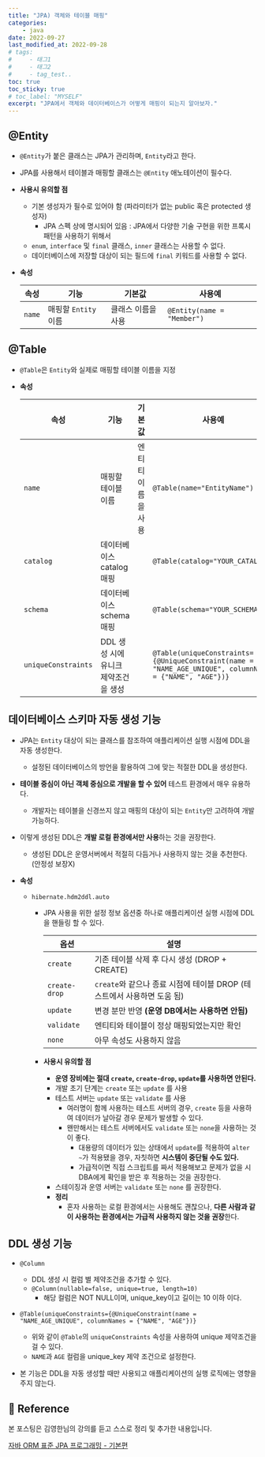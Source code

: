 ```yaml
---
title: "JPA) 객체와 테이블 매핑"
categories: 
    - java
date: 2022-09-27
last_modified_at: 2022-09-28
# tags:
#     - 태그1
#     - 태그2
#     - tag_test..
toc: true
toc_sticky: true
# toc_label: "MYSELF"
excerpt: "JPA에서 객체와 데이터베이스가 어떻게 매핑이 되는지 알아보자."
---
```

## @Entity
- `@Entity`가 붙은 클래스는 JPA가 관리하며, `Entity`라고 한다.
- JPA를 사용해서 테이블과 매핑할 클래스는 `@Entity` 애노테이션이 필수다.
- **사용시 유의할 점**
  - 기본 생성자가 필수로 있어야 함 (파라미터가 없는 public 혹은 protected 생성자)
    - JPA 스펙 상에 명시되어 있음 : JPA에서 다양한 기술 구현을 위한 프록시 패턴을 사용하기 위해서
  - `enum`, `interface` 및 `final` 클래스, `inner` 클래스는 사용할 수 없다.
  - 데이터베이스에 저장할 대상이 되는 필드에 `final` 키워드를 사용할 수 없다.
- **속성**

  |속성|기능|기본값|사용예|
  |---|---|---|---|
  |`name`|매핑할 `Entity` 이름|클래스 이름을 사용|`@Entity(name = "Member")`|

## @Table
- `@Table`은 `Entity`와 실제로 매핑할 테이블 이름을 지정
- **속성**

  |속성|기능|기본값|사용예|
  |---|---|---|---|
  |`name`|매핑할 테이블 이름|엔티티 이름을 사용|`@Table(name="EntityName")`|
  |`catalog`|데이터베이스 catalog 매핑||`@Table(catalog="YOUR_CATALOG")`|
  |`schema`|데이터베이스 schema 매핑||`@Table(schema="YOUR_SCHEMA")`|
  |`uniqueConstraints`|DDL 생성 시에 유니크 제약조건을 생성||`@Table(uniqueConstraints={@UniqueConstraint(name = "NAME_AGE_UNIQUE", columnNames = {"NAME", "AGE"})}`|

## 데이터베이스 스키마 자동 생성 기능
- JPA는 `Entity` 대상이 되는 클래스를 참조하여 애플리케이션 실행 시점에 DDL을 자동 생성한다.
  - 설정된 데이터베이스의 방언을 활용하여 그에 맞는 적절한 DDL을 생성한다.

- **테이블 중심이 아닌 객체 중심으로 개발을 할 수 있어** 테스트 환경에서 매우 유용하다.
  - 개발자는 테이블을 신경쓰지 않고 매핑의 대상이 되는 `Entity`만 고려하여 개발 가능하다.

- 이렇게 생성된 DDL은 **개발 로컬 환경에서만 사용**하는 것을 권장한다.
  - 생성된 DDL은 운영서버에서 적절히 다듬거나 사용하지 않는 것을 추천한다. (안정성 보장X)

- **속성**
  - `hibernate.hdm2ddl.auto`
    - JPA 사용을 위한 설정 정보 옵션중 하나로 애플리케이션 실행 시점에 DDL을 핸들링 할 수 있다.

      |옵션|설명|
      |---|---|
      |`create`|기존 테이블 삭제 후 다시 생성 (DROP + CREATE)|
      |`create-drop`|`create`와 같으나 종료 시점에 테이블 DROP (테스트에서 사용하면 도움 됨)|
      |`update`|변경 분만 반영 **(운영 DB에서는 사용하면 안됨)**|
      |`validate`|엔티티와 테이블이 정상 매핑되었는지만 확인|
      |`none`|아무 속성도 사용하지 않음|

    - **사용시 유의할 점**
      - **운영 장비에는 절대 `create`, `create-drop`, `update`를 사용하면 안된다.**
      - 개발 초기 단계는 `create` 또는 `update` 를 사용
      - 테스트 서버는 `update` 또는 `validate` 를 사용
        - 여러명이 함께 사용하는 테스트 서버의 경우, `create` 등을 사용하여 데이터가 날아갈 경우 문제가 발생할 수 있다.
        - 왠만해서는 테스트 서버에서도 `validate` 또는 `none`을 사용하는 것이 좋다.
          - 대용량의 데이터가 있는 상태에서 `update`를 적용하여 `alter ~`가 적용됐을 경우, 자칫하면 **시스템이 중단될 수도 있다.**
          - 가급적이면 직접 스크립트를 짜서 적용해보고 문제가 없을 시 DBA에게 확인을 받은 후 적용하는 것을 권장한다.
      - 스테이징과 운영 서버는 `validate` 또는 `none` 를 권장한다.
      - **정리**
        - 혼자 사용하는 로컬 환경에서는 사용해도 괜찮으나, **다른 사람과 같이 사용하는 환경에서는 가급적 사용하지 않는 것을 권장**한다.

## DDL 생성 기능
- `@Column`
  - DDL 생성 시 컬럼 별 제약조건을 추가할 수 있다.
  - `@Column(nullable=false, unique=true, length=10)`
    - 해당 컬럼은 NOT NULL이며, unique_key이고 길이는 10 이하 이다.
- `@Table(uniqueConstraints={@UniqueConstraint(name = "NAME_AGE_UNIQUE", columnNames = {"NAME", "AGE"})}`
  - 위와 같이 `@Table`의 `uniqueConstraints` 속성을 사용하여 unique 제약조건을 걸 수 있다.
  - `NAME`과 `AGE` 컬럼을 unique_key 제약 조건으로 설정한다.

- 본 기능은 DDL을 자동 생성할 때만 사용되고 애플리케이션의 실행 로직에는 영향을 주지 않는다.

## 📣 Reference
본 포스팅은 김영한님의 강의를 듣고 스스로 정리 및 추가한 내용입니다.

[자바 ORM 표준 JPA 프로그래밍 - 기본편](https://www.inflearn.com/course/ORM-JPA-Basic/dashboard)<br/>
